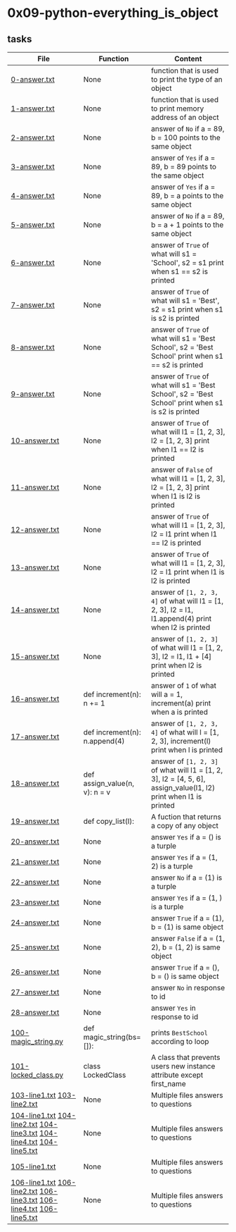 # 0x09-python-everything_is_object




## tasks
| File | Function | Content |
| ---- | -------- | -------- |
| [0-answer.txt](0-answer.txt) | None | function that is used to print the type of an object |
| [1-answer.txt](1-answer.txt) | None | function that is used to print memory address of an object |
| [2-answer.txt](2-answer.txt) | None | answer of `No` if a = 89, b = 100 points to the same object |
| [3-answer.txt](3-answer.txt) | None | answer of `Yes` if a = 89, b = 89 points to the same object |
| [4-answer.txt](4-answer.txt) | None | answer of `Yes` if a = 89, b = a points to the same object |
| [5-answer.txt](5-answer.txt) | None | answer of `No` if a = 89, b = a + 1 points to the same object |
| [6-answer.txt](6-answer.txt) | None | answer of `True` of what will s1 = 'School', s2 = s1 print when s1 == s2 is printed |
| [7-answer.txt](7-answer.txt) | None | answer of `True` of what will s1 = 'Best', s2 = s1 print when s1 is s2 is printed |
| [8-answer.txt](8-answer.txt) | None | answer of `True` of what will s1 = 'Best School', s2 = 'Best School' print when s1 == s2 is printed |
| [9-answer.txt](9-answer.txt) | None | answer of `True` of what will s1 = 'Best School', s2 = 'Best School' print when s1 is s2 is printed |
| [10-answer.txt](10-answer.txt) | None | answer of `True` of what will l1 = [1, 2, 3], l2 = [1, 2, 3] print when l1 == l2 is printed
| [11-answer.txt](11-answer.txt) | None | answer of `False` of what will l1 = [1, 2, 3], l2 = [1, 2, 3] print when l1 is l2 is printed
| [12-answer.txt](12-answer.txt) | None | answer of `True` of what will l1 = [1, 2, 3], l2 = l1 print when l1 == l2 is printed
| [13-answer.txt](13-answer.txt) | None | answer of `True` of what will l1 = [1, 2, 3], l2 = l1 print when l1 is l2 is printed
| [14-answer.txt](14-answer.txt) | None | answer of `[1, 2, 3, 4]` of what will l1 = [1, 2, 3], l2 = l1, l1.append(4) print when l2 is printed |
| [15-answer.txt](15-answer.txt) | None | answer of `[1, 2, 3]` of what will l1 = [1, 2, 3], l2 = l1, l1 + [4] print when l2 is printed |
| [16-answer.txt](16-answer.txt) | def increment(n): n += 1 | answer of `1` of what will a = 1, increment(a) print when a is printed |
| [17-answer.txt](17-answer.txt) | def increment(n): n.append(4) | answer of `[1, 2, 3, 4]` of what will l = [1, 2, 3], increment(l) print when l is printed |
| [18-answer.txt](18-answer.txt) | def assign_value(n, v): n = v | answer of `[1, 2, 3]` of what will l1 = [1, 2, 3], l2 = [4, 5, 6], assign_value(l1, l2) print when l1 is printed |
| [19-answer.txt](19-answer.txt) | def copy_list(l): | A fuction that returns a copy of any object |
| [20-answer.txt](20-answer.txt) | None | answer `Yes` if a = () is a turple |
| [21-answer.txt](21-answer.txt) | None | answer `Yes` if a = (1, 2) is a turple |
| [22-answer.txt](22-answer.txt) | None | answer `No` if a = (1) is a turple |
| [23-answer.txt](23-answer.txt) | None | answer `Yes` if a = (1, ) is a turple |
| [24-answer.txt](24-answer.txt) | None | answer `True` if a = (1), b = (1) is same object |
| [25-answer.txt](25-answer.txt) | None | answer `False` if a = (1, 2), b = (1, 2) is same object |
| [26-answer.txt](26-answer.txt) | None | answer `True` if a = (), b = () is same object |
| [27-answer.txt](27-answer.txt) | None | answer `No` in response to id |
| [28-answer.txt](28-answer.txt) | None | answer `Yes` in response to id |
| [100-magic_string.py](100-magic_string.py) | def magic_string(bs=[]): | prints `BestSchool` according to loop |
| [101-locked_class.py](101-locked_class.py) | class LockedClass | A class that prevents users new instance attribute except first_name |
| [103-line1.txt](103-line1.txt) [103-line2.txt](103-line2.txt) | None | Multiple files answers to questions |
| [104-line1.txt](104-line1.txt) [104-line2.txt](104-line2.txt) [104-line3.txt](104-line3.txt) [104-line4.txt](104-line4.txt) [104-line5.txt](104-line5.txt) | None | Multiple files answers to questions |
| [105-line1.txt](105-line1.txt) | None | Multiple files answers to questions |
| [106-line1.txt](106-line1.txt) [106-line2.txt](106-line2.txt) [106-line3.txt](106-line3.txt) [106-line4.txt](106-line4.txt) [106-line5.txt](106-line5.txt) | None | Multiple files answers to questions |
